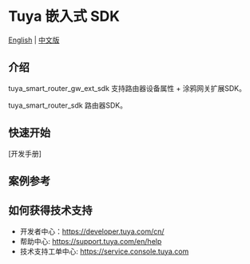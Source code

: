 # Tuya 嵌入式 SDK

[English](README.md) | [中文版](README_cn.md)

## 介绍

tuya_smart_router_gw_ext_sdk 支持路由器设备属性 + 涂鸦网关扩展SDK。

tuya_smart_router_sdk 路由器SDK。

## 快速开始

[开发手册]

## 案例参考

## 如何获得技术支持

- 开发者中心：https://developer.tuya.com/cn/
- 帮助中心: https://support.tuya.com/en/help
- 技术支持工单中心: https://service.console.tuya.com

